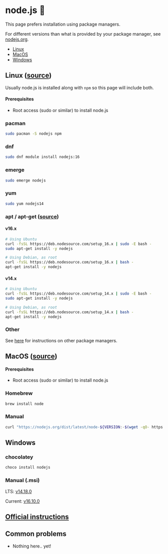 # node.js 

This page prefers installation using package managers.

For different versions than what is provided by your package manager, see [nodejs.org](https://nodejs.org/en).

* [Linux](#Linux)
* [MacOS](#MacOS)
* [Windows](#Windows)

## Linux ([source](https://nodejs.org/en/download/package-manager/))

Usually node.js is installed along with `npm` so this page will include both.

#### Prerequisites

* Root access (sudo or similar) to install node.js

### pacman

```sh
sudo pacman -S nodejs npm
```

### dnf

```sh
sudo dnf module install nodejs:16
```

### emerge

```sh
sudo emerge nodejs
```

### yum

```sh
sudo yum nodejs14
```

### apt / apt-get ([source](https://github.com/nodesource/distributions/blob/master/README.md#deb))

#### v16.x

```sh
# Using Ubuntu
curl -fsSL https://deb.nodesource.com/setup_16.x | sudo -E bash -
sudo apt-get install -y nodejs

# Using Debian, as root
curl -fsSL https://deb.nodesource.com/setup_16.x | bash -
apt-get install -y nodejs
```

#### v14.x

```sh
# Using Ubuntu
curl -fsSL https://deb.nodesource.com/setup_14.x | sudo -E bash -
sudo apt-get install -y nodejs

# Using Debian, as root
curl -fsSL https://deb.nodesource.com/setup_14.x | bash -
apt-get install -y nodejs
```

### Other

See [here](https://nodejs.org/en/download/package-manager) for instructions on other package managers.

## MacOS ([source](https://nodejs.org/en/download/package-manager/#macos))

#### Prerequisites

* Root access (sudo or similar) to install node.js

### Homebrew

```sh
brew install node
```

### Manual

```sh
curl "https://nodejs.org/dist/latest/node-${VERSION:-$(wget -qO- https://nodejs.org/dist/latest/ | sed -nE 's|.*>node-(.*)\.pkg</a>.*|\1|p')}.pkg" > "$HOME/Downloads/node-latest.pkg" && sudo installer -store -pkg "$HOME/Downloads/node-latest.pkg" -target "/"
```

## Windows

### chocolatey

```sh
choco install nodejs
```

### Manual (.msi)

LTS: [v14.18.0](https://nodejs.org/dist/v14.18.0/node-v14.18.0-x86.msi)

Current: [v16.10.0](https://nodejs.org/dist/v16.10.0/node-v16.10.0-x86.msi)

## [Official instructions](https://nodejs.org/en/download/)

## Common problems

* Nothing here.. yet!
